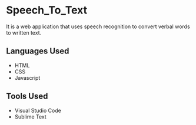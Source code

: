 # Speech_To_Text
It is a web application that uses speech recognition to convert verbal words to written text.

## Languages Used
- HTML 
- CSS 
- Javascript

## Tools Used
- Visual Studio Code
- Sublime Text
